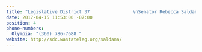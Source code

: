```yaml
---
title: "Legislative District 37                \nSenator Rebecca Saldaña"
date: 2017-04-15 11:53:00 -07:00
position: 4
phone-numbers:
  Olympia: "(360) 786-7688 "
website: http://sdc.wastateleg.org/saldana/
---
```


